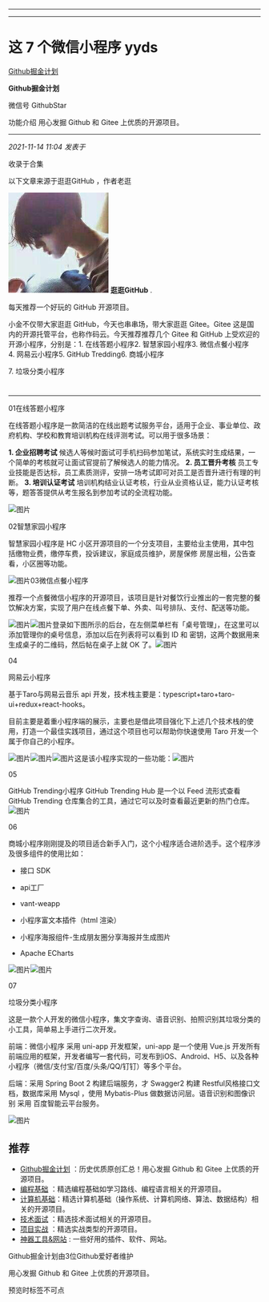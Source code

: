 ----------------------------------------
----------------------------------------
#  这 7 个微信小程序 yyds

[ Github掘金计划 ](javascript:void\(0\);)

**Github掘金计划** ![]()

微信号 GithubStar

功能介绍 用心发掘 Github 和 Gitee 上优质的开源项目。

____

_2021-11-14 11:04_ _发表于_

收录于合集

以下文章来源于逛逛GitHub ，作者老逛

![](images/0)
**逛逛GitHub** .

每天推荐一个好玩的 GitHub 开源项目。

小金不仅带大家逛逛 GitHub，今天也串串场，带大家逛逛 Gitee。Gitee 这是国内的开源托管平台，也称作码云。今天推荐推荐几个 Gitee 和
GitHub 上受欢迎的开源小程序，分别是：1\. 在线答题小程序2\. 智慧家园小程序3\. 微信点餐小程序  
4\. 网易云小程序5\. GitHub Tredding6\. 商城小程序

7\. 垃圾分类小程序

#

* * *

01在线答题小程序

在线答题小程序是一款简洁的在线出题考试服务平台，适用于企业、事业单位、政府机构、学校和教育培训机构在线评测考试。可以用于很多场景：

 **1\. 企业招聘考试** 候选人等候时面试可手机扫码参加笔试，系统实时生成结果，一个简单的考核就可让面试官提前了解候选人的能力情况。 **2\.
员工晋升考核** 员工专业技能是否达标，员工素质测评，安排一场考试即可对员工是否晋升进行有理的判断。 **3\. 培训认证考试**
培训机构结业认证考核，行业从业资格认证，能力认证考核等，题答答提供从考生报名到参加考试的全流程功能。

![图片](https://mmbiz.qpic.cn/mmbiz_png/ePw3ZeGRruxQaV1xf7PJYrHGVLLfmuR9TGibYYbStd5xOzOGkwYNqwjRany6PCPIqLELxWPP4N1mcSsYotv0S6w/640?wx_fmt=png)

02智慧家园小程序

智慧家园小程序是 HC 小区开源项目的一个分支项目，主要给业主使用，其中包括缴物业费，缴停车费，投诉建议，家庭成员维护，房屋保修
房屋出租，公告查看，小区圈等功能。  

![图片](https://mmbiz.qpic.cn/mmbiz_jpg/ePw3ZeGRruxQaV1xf7PJYrHGVLLfmuR9fpIyqy9LWS4viczFeKyBRwQtFhnsW9jqg4amDSBrxcMIicAnzRWktJgQ/640?wx_fmt=jpeg)03微信点餐小程序

推荐一个点餐微信小程序的开源项目，该项目是针对餐饮行业推出的一套完整的餐饮解决方案，实现了用户在线点餐下单、外卖、叫号排队、支付、配送等功能。

![图片](https://mmbiz.qpic.cn/mmbiz_png/ePw3ZeGRruxQaV1xf7PJYrHGVLLfmuR9mmWuqR05IicUxL6V63hIszeTVyDib4aTXsYYWofnKsicmOfecibDUQnjiaA/640?wx_fmt=png)![图片](https://mmbiz.qpic.cn/mmbiz_png/ePw3ZeGRruxQaV1xf7PJYrHGVLLfmuR91zsjBm9UapX7Mhvr9ElxfV38Vc1Em3oZyvw3BC5iazXQZeFx1p1JcsA/640?wx_fmt=png)登录如下图所示的后台，在左侧菜单栏有「桌号管理」，在这里可以添加管理你的桌号信息，添加以后在列表将可以看到
ID 和 密钥，这两个数据用来生成桌子的二维码，然后帖在桌子上就 OK
了。![图片](https://mmbiz.qpic.cn/mmbiz_png/ePw3ZeGRruxQaV1xf7PJYrHGVLLfmuR9rvWk4fxTM0zx6Tjj6urrjArAuMf4wjqgXzPKgypEvopIEGC7deiaImQ/640?wx_fmt=png)

04

网易云小程序

基于Taro与网易云音乐 api 开发，技术栈主要是：typescript+taro+taro-ui+redux+react-hooks。

目前主要是着重小程序端的展示，主要也是借此项目强化下上述几个技术栈的使用，打造一个最佳实践项目，通过这个项目也可以帮助你快速使用 Taro
开发一个属于你自己的小程序。

![图片](https://mmbiz.qpic.cn/mmbiz_png/ePw3ZeGRruzOLanvLbrsXIib7zzdOptRGZqRSKS8wuycjegLLz2aNo4HUpMpjg9safTTuqvzyicbtA9YGYVV8o1g/640?wx_fmt=png)![图片](https://mmbiz.qpic.cn/mmbiz_png/ePw3ZeGRruzOLanvLbrsXIib7zzdOptRGbpoQ6oyFyQSgOZvaziawScia5HRjsicIMUkgMtufSlsgKAicKsvibrkWnPQ/640?wx_fmt=png)![图片](https://mmbiz.qpic.cn/mmbiz_jpg/ePw3ZeGRruzOLanvLbrsXIib7zzdOptRGtyfIDFNHVA6ibAhWgXVp2NM36ic2Ksac6GM2vujbraqpD0wmcQBUtrlg/640?wx_fmt=jpeg)这是该小程序实现的一些功能：![图片](https://mmbiz.qpic.cn/mmbiz_png/ePw3ZeGRruzOLanvLbrsXIib7zzdOptRG22kkYXnNENFicYlia837da1WwGianJ9EfR9bpZGTMuZe9ibYS344OXBo5g/640?wx_fmt=png)

05

GitHub Trending小程序 GitHub Trending Hub 是一个以 Feed 流形式查看 GitHub Trending
仓库集合的工具，通过它可以及时查看最近更新的热门仓库。![图片](https://mmbiz.qpic.cn/mmbiz_png/ePw3ZeGRruzOLanvLbrsXIib7zzdOptRG5vwhiaylPB74lCxVoibicwr9ticSsyI8eVwZP74SibXeA1x4nhGzE6OLt9Q/640?wx_fmt=png)

06

商城小程序刚刚提及的项目适合新手入门，这个小程序适合进阶选手。这个程序涉及很多组件的使用比如：  

  * 接口 SDK

  * api工厂

  * vant-weapp

  * 小程序富文本插件（html 渲染）

  * 小程序海报组件-生成朋友圈分享海报并生成图片

  * Apache ECharts

![图片](https://mmbiz.qpic.cn/mmbiz_png/ePw3ZeGRruzOLanvLbrsXIib7zzdOptRGH6mXggYQ9urUZh76KlEvj6U8duJicA78kdia5vNqkeKbxFPypzue4pkg/640?wx_fmt=png)![图片](https://mmbiz.qpic.cn/mmbiz_png/ePw3ZeGRruzOLanvLbrsXIib7zzdOptRG9wicBdYq5ibWfPldsGh4CnO0icKFCFohlibOAtUs165h4ZdrxsbEeyNoQw/640?wx_fmt=png)

07

垃圾分类小程序

这是一款个人开发的微信小程序，集文字查询、语音识别、拍照识别其垃圾分类的小工具，简单易上手进行二次开发。

前端：微信小程序 采用 uni-app 开发框架，uni-app 是一个使用 Vue.js
开发所有前端应用的框架，开发者编写一套代码，可发布到iOS、Android、H5、以及各种小程序（微信/支付宝/百度/头条/QQ/钉钉）等多个平台。

后端：采用 Spring Boot 2 构建后端服务，才 Swagger2 构建 Restful风格接口文档，数据库采用 Mysql ，使用
Mybatis-Plus 做数据访问层。语音识别和图像识别 采用 百度智能云平台服务。

![图片](https://mmbiz.qpic.cn/mmbiz_png/ePw3ZeGRruxQaV1xf7PJYrHGVLLfmuR9mYdUsrjnjwaGaTevznnSE1OBCGe0hKeF0DriapibYmYqdh9ejLicLdxsg/640?wx_fmt=png)

## 推荐

  * [Github掘金计划](https://mp.weixin.qq.com/mp/appmsgalbum?__biz=MzIwNDgzMzI3Mg==&action=getalbum&album_id=1571213952619954180#wechat_redirect) ：历史优质原创汇总！用心发掘 Github 和 Gitee 上优质的开源项目。
  * [编程基础](https://mp.weixin.qq.com/mp/appmsgalbum?action=getalbum&album_id=1632585323454971905&__biz=MzIwNDgzMzI3Mg==#wechat_redirect) ：精选编程基础如学习路线、编程语言相关的开源项目。
  * [计算机基础](https://mp.weixin.qq.com/mp/appmsgalbum?action=getalbum&album_id=1635325633234780161&__biz=MzIwNDgzMzI3Mg==#wechat_redirect)：精选计算机基础（操作系统、计算机网络、算法、数据结构）相关的开源项目。
  * [技术面试](https://mp.weixin.qq.com/mp/appmsgalbum?action=getalbum&album_id=1632589980491366403&__biz=MzIwNDgzMzI3Mg==#wechat_redirect) ：精选技术面试相关的开源项目。
  * [项目实战](https://mp.weixin.qq.com/mp/appmsgalbum?action=getalbum&album_id=1632590550748938241&__biz=MzIwNDgzMzI3Mg==#wechat_redirect) ：精选实战类型的开源项目。
  * [神器工具&网站](https://mp.weixin.qq.com/mp/appmsgalbum?__biz=MzIwNDgzMzI3Mg==&action=getalbum&album_id=1692140336665378820#wechat_redirect) : 一些好用的插件、软件、网站。

Github掘金计划由3位Github爱好者维护  

用心发掘 Github 和 Gitee 上优质的开源项目。

预览时标签不可点

